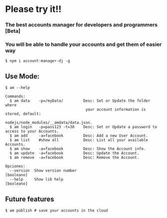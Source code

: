 # Please try it!!
### The best accounts manager for developers and programmers [Beta]
### You will be able to handle your accounts and get them of easier way

```
$ npm i account-manager-dj -g
```
## Use Mode:

```
$ am --help

Commands:
  $ am data    -p=/myData/         Desc: Set or Update the folder where    
                                    your account information is stored, default:
                                    nodejs/node_modules/__amdata/data.json.
  $ am login   -p=pass123 -t=30    Desc: Set or Update a password to access to your Accounts.
  $ am add     -a=facebook         Desc: Add a new User Account.
  $ am list    #show all           Desc: List all your available Accounts.
  $ am show    -a=facebook         Desc: Show the Account info.
  $ am update  -a=facebook         Desc: Update the Account.
  $ am remove  -a=facebook         Desc: Remove the Account.

Opciones:
  --version  Show version number                                [booleano]
  --help     Show lib help                                      [booleano]

```

## Future features

```
$ am publish # save your accounts in the cloud
```
